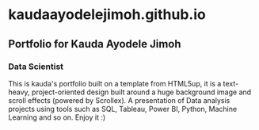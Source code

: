 # kaudaayodelejimoh.github.io
## Portfolio for Kauda Ayodele Jimoh

### Data Scientist


This is kauda's portfolio built on a template from HTML5up, it is a text-heavy, project-oriented design built around a huge background image and scroll effects (powered by Scrollex). A presentation of Data analysis projects using tools such as SQL, Tableau, Power BI, Python, Machine Learning and so on. Enjoy it :)
